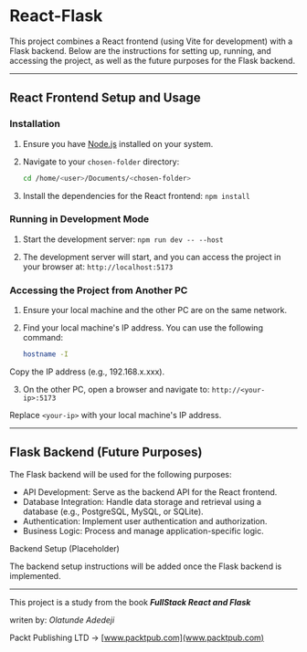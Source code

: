# React-Flask

This project combines a React frontend (using Vite for development) with a Flask backend. Below are the instructions for setting up, running, and accessing the project, as well as the future purposes for the Flask backend.

---

## React Frontend Setup and Usage

### Installation
1. Ensure you have [Node.js](https://nodejs.org/) installed on your system.

2. Navigate to your `chosen-folder` directory:
   ```bash
   cd /home/<user>/Documents/<chosen-folder>
3. Install the dependencies for the React frontend:
   ```npm install```

### Running in Development Mode
1. Start the development server:
   ```npm run dev -- --host```

2. The development server will start, and you can access the project in your browser at:
   `http://localhost:5173`

### Accessing the Project from Another PC
1. Ensure your local machine and the other PC are on the same network.

2. Find your local machine's IP address. You can use the following command:
   ```bash
   hostname -I
Copy the IP address (e.g., 192.168.x.xxx).

3. On the other PC, open a browser and navigate to:
   `http://<your-ip>:5173`

Replace `<your-ip>` with your local machine's IP address.

---

## Flask Backend (Future Purposes)
The Flask backend will be used for the following purposes:

* API Development: Serve as the backend API for the React frontend.
* Database Integration: Handle data storage and retrieval using a database (e.g., PostgreSQL, MySQL, or SQLite).
* Authentication: Implement user authentication and authorization.
* Business Logic: Process and manage application-specific logic.

Backend Setup (Placeholder)

The backend setup instructions will be added once the Flask backend is implemented.

---

This project is a study from the book _**FullStack React and Flask**_

writen by: _Olatunde Adedeji_

Packt Publishing LTD -> [www.packtpub.com](www.packtpub.com)